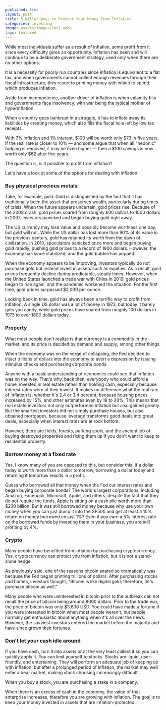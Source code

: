 ```yaml
---
published: true
layout: post
title: 5 Killer Ways to Protect Your Money From Inflation
categories: investing
image: assets/images/inv1.webp
tags: featured
---
```


While most individuals suffer as a result of inflation, some profit from it since every difficulty gives an opportunity. Inflation has been and will continue to be a deliberate government strategy, used only when there are no other options.

It is a necessity for poorly run countries since inflation is equivalent to a flat tax, and when governments cannot collect enough revenues through their fiscal infrastructure, they resort to printing money with which to spend, which produces inflation.

Aside from incompetence, another driver of inflation is when calamity hits and governments face insolvency, with war being the typical mother of hyperinflation.

When a country goes bankrupt in a struggle, it has to inflate away its liabilities by creating money, which also fills the fiscal hole left by low tax receipts.

With 7% inflation and 1% interest, $100 will be worth only $73 in five years. If the real rate is closer to 10% — and some argue that when all "hedonic" fudging is removed, it may be even higher — then a $100 savings is now worth only $62 after five years.

The question is, is it possible to profit from inflation?

Let's have a look at some of the options for dealing with inflation:

### Buy physical precious metals

Take, for example, gold. Gold is distinguished by the fact that it has traditionally been the asset that preserves wealth, particularly during times of crisis. When the future appears uncertain, gold prices rise. Because of the 2008 crash, gold prices soared from roughly 600 dollars to 1000 dollars in 2007. Investors panicked and began buying gold right away. 

The US currency may lose value and possibly become worthless one day, but gold will not. While the US dollar has lost more than 90% of its value in the previous century, gold has retained its worth from the dawn of civilization. In 2010, speculators panicked once more and began buying gold rapidly, pushing gold prices to a record of 1900 dollars. However, the economy has since stabilized, and the gold bubble has popped.

When the economy appears to be improving, investors typically do not purchase gold but instead invest in assets such as equities. As a result, gold prices frequently decline during predictable, steady times. However, when the United States launched a trade war with China in 2019, gold prices began to rise again, and the pandemic worsened the situation. For the first time, gold prices surpassed $2,000 per ounce.

Looking back in time, gold has always been a terrific way to profit from inflation. A single US dollar was a lot of money in 1973, but today it barely gets you candy, while gold prices have soared from roughly 100 dollars in 1973 to over 1800 dollars today.

### Property

What most people don't realize is that currency is a commodity in the market, and its price is decided by demand and supply, among other things.

When the economy was on the verge of collapsing, the Fed decided to inject trillions of dollars into the economy to avert a depression by issuing stimulus checks and purchasing corporate bonds.

Anyone with a basic understanding of economics could see that inflation was on the way. That's why, back then, everybody who could afford a home, invested in real estate rather than holding cash, especially because interest rates were at their lowest. It makes no difference what the real rate of inflation is, whether it's 2.4 or 3.4 percent, because housing prices increased by 15%, and other estimates even by 18 to 20%. This means that real estate investors not only outperformed inflation but also gained greatly. But the smartest investors did not simply purchase houses, but also obtained mortgages, because leverage transforms good deals into great deals, especially when interest rates are at rock bottom.

However, there are fields, forests, parking spots, and the ancient job of buying destroyed properties and fixing them up if you don't want to keep to residential property.

### Borrow money at a fixed rate

Yes, I know many of you are opposed to this, but consider this: if a dollar today is worth more than a dollar tomorrow, borrowing a dollar today and returning it tomorrow results in a profit.

Guess who borrowed all that money when the Fed cut interest rates and began buying corporate bonds? The world's largest corporations, including Amazon, Facebook, Microsoft, Apple, and others, despite the fact that they do not require the funds. Apple is sitting on a cash pile worth more than $200 billion. But it was still borrowed money because why use your own money when you can just dump it into the SP500 and get at least a 10% return on money borrowed on just 1%? Even if you earn a 5% interest rate on the borrowed funds by investing them in your business, you are still profiting by 4%.

### Crypto

Many people have benefited from inflation by purchasing cryptocurrency. Yes, cryptocurrency can protect you from inflation, but it is not a stand-alone hedge.

As previously said, one of the reasons bitcoin soared so dramatically was because the Fed began printing trillions of dollars. After purchasing stocks and homes, investors thought, "Bitcoin is like digital gold; therefore, let's purchase bitcoin as well."

Many people who were uninterested in bitcoin prior to the outbreak can not recall the price of bitcoin being around 8000 dollars. Prior to the trade war, the price of bitcoin was only $3,600 USD. You could have made a fortune if you were interested in bitcoin when most people weren't, but people normally get enthusiastic about anything when it's all over the news. However, the savviest investors entered the market before the majority and have since grown their fortunes.

### Don't let your cash idle around

If you have cash, turn it into assets or at the very least collect it so you can quickly apply it. You can limit yourself to stocks. Stocks are liquid, user-friendly, and entertaining. They will perform an adequate job of keeping up with inflation, but after a prolonged period of inflation, the market may well enter a bear market, making stock choosing increasingly difficult.

When you buy a stock, you are purchasing a stake in a company.

When there is an excess of cash in the economy, the value of that enterprise increases, therefore you are growing with inflation. The goal is to keep your money invested in assets that are inflation-protected.
